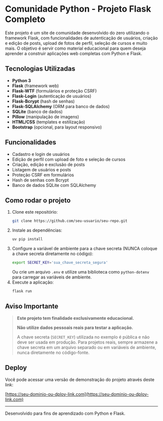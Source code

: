 # Comunidade Python - Projeto Flask Completo

Este projeto é um site de comunidade desenvolvido do zero utilizando o framework Flask, com funcionalidades de autenticação de usuários, criação e edição de posts, upload de fotos de perfil, seleção de cursos e muito mais. O objetivo é servir como material educacional para quem deseja aprender a construir aplicações web completas com Python e Flask.

## Tecnologias Utilizadas

- **Python 3**
- **Flask** (framework web)
- **Flask-WTF** (formulários e proteção CSRF)
- **Flask-Login** (autenticação de usuários)
- **Flask-Bcrypt** (hash de senhas)
- **Flask-SQLAlchemy** (ORM para banco de dados)
- **SQLite** (banco de dados)
- **Pillow** (manipulação de imagens)
- **HTML/CSS** (templates e estilização)
- **Bootstrap** (opcional, para layout responsivo)

## Funcionalidades

- Cadastro e login de usuários
- Edição de perfil com upload de foto e seleção de cursos
- Criação, edição e exclusão de posts
- Listagem de usuários e posts
- Proteção CSRF em formulários
- Hash de senhas com Bcrypt
- Banco de dados SQLite com SQLAlchemy

## Como rodar o projeto

1. Clone este repositório:
   ```bash
   git clone https://github.com/seu-usuario/seu-repo.git
   ```
2. Instale as dependências:
   ```bash
   uv pip install
   ```
3. Configure a variável de ambiente para a chave secreta (NUNCA coloque a chave secreta diretamente no código):
   ```bash
   export SECRET_KEY='sua_chave_secreta_segura'
   ```
   Ou crie um arquivo `.env` e utilize uma biblioteca como `python-dotenv` para carregar as variáveis de ambiente.
4. Execute a aplicação:
   ```bash
   flask run
   ```

## Aviso Importante

> **Este projeto tem finalidade exclusivamente educacional.**
>
> **Não utilize dados pessoais reais para testar a aplicação.**
>
> A chave secreta (`SECRET_KEY`) utilizada no exemplo é pública e não deve ser usada em produção. Para projetos reais, sempre armazene a chave secreta em um arquivo separado ou em variáveis de ambiente, nunca diretamente no código-fonte.

## Deploy

Você pode acessar uma versão de demonstração do projeto através deste link:

[https://seu-dominio-ou-dploy-link.com](https://seu-dominio-ou-dploy-link.com)

---

Desenvolvido para fins de aprendizado com Python e Flask.